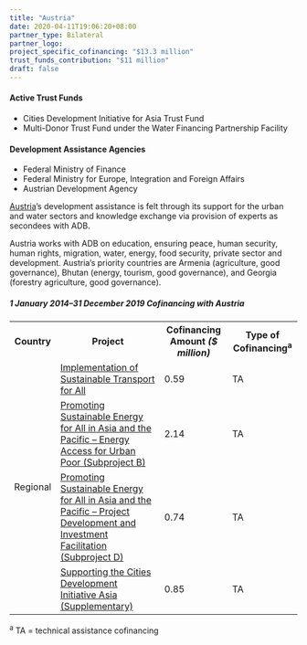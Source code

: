 ```yaml
---
title: "Austria"
date: 2020-04-11T19:06:20+08:00
partner_type: Bilateral
partner_logo:
project_specific_cofinancing: "$13.3 million"
trust_funds_contribution: "$11 million"
draft: false
---
```


#### Active Trust Funds 

* Cities Development Initiative for Asia Trust Fund 
* Multi-Donor Trust Fund under the Water Financing Partnership Facility 

#### Development Assistance Agencies 

* Federal Ministry of Finance 
* Federal Ministry for Europe, Integration and Foreign Affairs    
* Austrian Development Agency  

<a href="https://www.adb.org/publications/austria-fact-sheet" target="_blank">Austria</a>’s development assistance is felt through its support for the urban and water sectors and knowledge exchange via provision of experts as secondees with ADB.  

Austria works with ADB on education, ensuring peace, human security, human rights, migration, water, energy, food security, private sector and development. Austria’s priority countries are Armenia (agriculture, good governance), Bhutan (energy, tourism, good governance), and Georgia (forestry agriculture, good governance). 

##### _1 January 2014–31 December 2019_ Cofinancing with Austria

<table class="table dr-partner-table">
    <tr>
        <th>Country</th>
        <th>Project</th>
        <th>Cofinancing Amount <em>($ million)</em></th>
        <th>Type of Cofinancing<sup>a</sup></th>
    </tr>
    <tr>
    <td rowspan="4">Regional</td>
    <td><a
    href="https://www.adb.org/projects/50370-001/main" target="_blank">Implementation
    of Sustainable Transport for All</a></td>
    <td>0.59 </td>
    <td>TA</td>
    </tr>
    <tr>
    <td><a
    href="https://www.adb.org/projects/48435-003/main" target="_blank">Promoting
    Sustainable Energy for All in Asia and the Pacific – Energy Access for Urban
    Poor (Subproject B)</a></td>
    <td>2.14 </td>
    <td>TA</td>
    </tr>
    <tr>
    <td><a
    href="https://www.adb.org/projects/48435-005/main" target="_blank">Promoting
    Sustainable Energy for All in Asia and the Pacific – Project Development and
    Investment Facilitation (Subproject D)</a></td>
    <td>0.74 </td>
    <td>TA</td>
    </tr>
    <tr>
    <td><a
    href="https://www.adb.org/projects/47285-001/main" target="_blank">Supporting
    the Cities Development Initiative Asia (Supplementary)</a></td>
    <td>0.85 </td>
    <td>TA</td>
    </tr>
</table>

<p class="dr-footnote"><sup>a</sup> TA = technical assistance cofinancing</p>